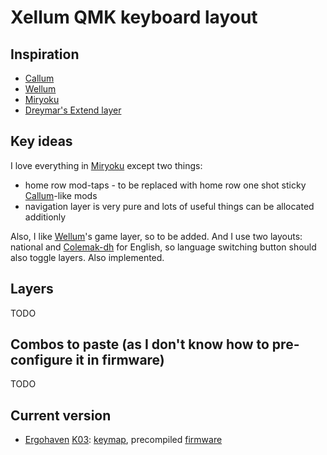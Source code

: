 # Xellum QMK keyboard layout

## Inspiration

- [Callum](https://github.com/callum-oakley/qmk_firmware/tree/master/users/callum)
- [Wellum](https://github.com/braindefender/wellum)
- [Miryoku](https://github.com/manna-harbour/miryoku)
- [Dreymar's Extend layer](https://dreymar.colemak.org/layers-extend.html)

## Key ideas

I love everything in [Miryoku](https://github.com/manna-harbour/miryoku) except two things:

- home row mod-taps - to be replaced with home row one shot sticky [Callum](https://github.com/callum-oakley/qmk_firmware/tree/master/users/callum)-like mods
- navigation layer is very pure and lots of useful things can be allocated additionly

Also, I like [Wellum](https://github.com/braindefender/wellum)'s game layer, so to be added. And I use two layouts: national and [Colemak-dh](https://colemakmods.github.io/mod-dh/) for English, so language switching button should also toggle layers. Also implemented.

## Layers

TODO

## Combos to paste (as I don't know how to pre-configure it in firmware)

TODO

## Current version

- [Ergohaven](https://ergohaven.xyz/) [K03](https://ergohaven.xyz/k03): [keymap](./keyboards/ergohaven/k03/keymaps/xellum/keymap.c), precompiled [firmware](https://github.com/XelorR/xellum/releases/download/latest/ergohaven_k03_xellum.uf2)
